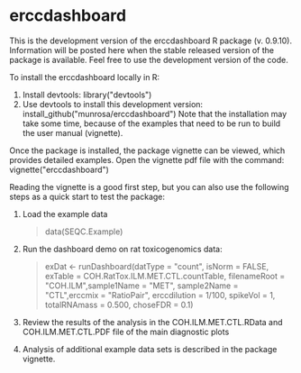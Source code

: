 erccdashboard
=============
This is the development version of the erccdashboard R package (v. 0.9.10).
Information will be posted here when the stable released version of the package
is available.
Feel free to use the development version of the code.

To install the erccdashboard locally in R:
1. Install devtools:
    library("devtools")
2. Use devtools to install this development version: 
    install_github("munrosa/erccdashboard")
Note that the installation may take some time, because of the examples that need
to be run to build the user manual (vignette). 

Once the package is installed, the package vignette can be viewed, which 
provides detailed examples. Open the vignette pdf file with the command:
    vignette("erccdashboard")

Reading the vignette is a good first step, but you can also use the following
steps as a quick start to test the package:

1. Load the example data

	> data(SEQC.Example)

2. Run the dashboard demo on rat toxicogenomics data:

	> exDat <- runDashboard(datType = "count", isNorm = FALSE,
                       exTable = COH.RatTox.ILM.MET.CTL.countTable,
                       filenameRoot = "COH.ILM",sample1Name = "MET",
                       sample2Name = "CTL",erccmix = "RatioPair",
                       erccdilution = 1/100, spikeVol = 1,
                       totalRNAmass = 0.500, choseFDR = 0.1)

3. Review the results of the analysis in the COH.ILM.MET.CTL.RData and
   COH.ILM.MET.CTL.PDF file of the main diagnostic plots

4. Analysis of additional example data sets is described in the package vignette.